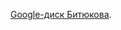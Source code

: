[Google-диск Битюкова](https://drive.google.com/drive/folders/1ebm7EMnJJaS1R6wVIRDEeIuCDNpHjhzH?usp=sharing).

